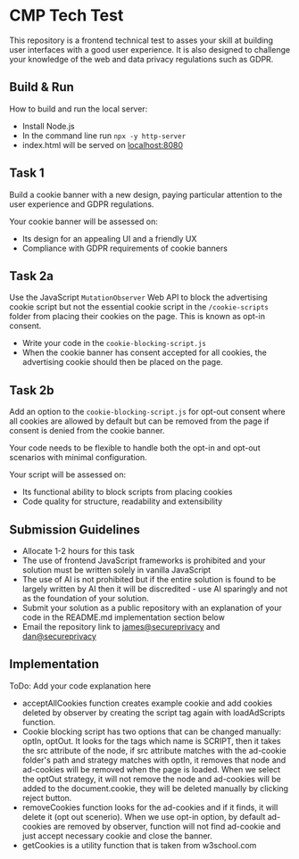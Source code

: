 # CMP Tech Test

This repository is a frontend technical test to asses your skill at building user interfaces with a good user experience. It is also designed to challenge your knowledge of the web and data privacy regulations such as GDPR.

## Build & Run

How to build and run the local server:

- Install Node.js
- In the command line run `npx -y http-server`
- index.html will be served on [localhost:8080](http://localhost:8080)

## Task 1

Build a cookie banner with a new design, paying particular attention to the user experience and GDPR regulations.

Your cookie banner will be assessed on:

- Its design for an appealing UI and a friendly UX
- Compliance with GDPR requirements of cookie banners

## Task 2a

Use the JavaScript `MutationObserver` Web API to block the advertising cookie script but not the essential cookie script in the `/cookie-scripts` folder from placing their cookies on the page. This is known as opt-in consent.

- Write your code in the `cookie-blocking-script.js`
- When the cookie banner has consent accepted for all cookies, the advertising cookie should then be placed on the page.

## Task 2b

Add an option to the `cookie-blocking-script.js` for opt-out consent where all cookies are allowed by default but can be removed from the page if consent is denied from the cookie banner.

Your code needs to be flexible to handle both the opt-in and opt-out scenarios with minimal configuration.

Your script will be assessed on:

- Its functional ability to block scripts from placing cookies
- Code quality for structure, readability and extensibility

## Submission Guidelines

- Allocate 1-2 hours for this task
- The use of frontend JavaScript frameworks is prohibited and your solution must be written solely in vanilla JavaScript
- The use of AI is not prohibited but if the entire solution is found to be largely written by AI then it will be discredited - use AI sparingly and not as the foundation of your solution.
- Submit your solution as a public repository with an explanation of your code in the README.md implementation section below
- Email the repository link to [james@secureprivacy](mailto:james@secureprivacy.ai) and [dan@secureprivacy](mailto:dan@secureprivacy.ai)

## Implementation

ToDo: Add your code explanation here
- acceptAllCookies function creates example cookie and add cookies deleted by observer by creating the script tag again with loadAdScripts function.
- Cookie blocking script has two options that can be changed manually: optIn, optOut. It looks for the tags which name is SCRIPT, then it takes the src attribute of the node, if src attribute matches with the ad-cookie folder's path and strategy matches with optIn, it removes that node and ad-cookies will be removed when the page is loaded. When we select the optOut strategy, it will not remove the node and ad-cookies will be added to the document.cookie, they will be deleted manually by clicking reject button.
- removeCookies function looks for the ad-cookies and if it finds, it will delete it (opt out scenerio). When we use opt-in option, by default ad-cookies are removed by observer, function will not find ad-cookie and just accept necessary cookie and close the banner.
- getCookies is a utility function that is taken from w3school.com